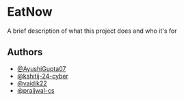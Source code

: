 
# EatNow

A brief description of what this project does and who it's for


## Authors

- [@AyushiGupta07](https://github.com/AyushiGupta07)
- [@kshitij-24-cyber](https://github.com/kshitij-24-cyber)
- [@vaidik22](https://github.com/vaidik22)
- [@prajjwal-cs](https://github.com/prajjwal-cs)
